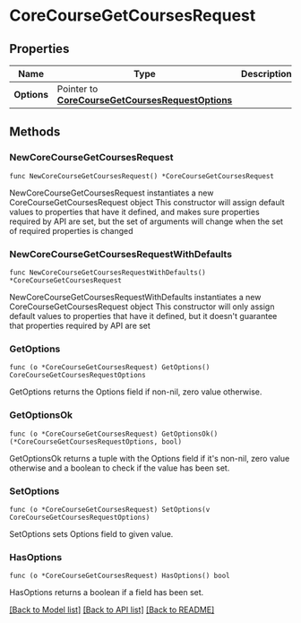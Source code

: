 # CoreCourseGetCoursesRequest

## Properties

Name | Type | Description | Notes
------------ | ------------- | ------------- | -------------
**Options** | Pointer to [**CoreCourseGetCoursesRequestOptions**](CoreCourseGetCoursesRequestOptions.md) |  | [optional] 

## Methods

### NewCoreCourseGetCoursesRequest

`func NewCoreCourseGetCoursesRequest() *CoreCourseGetCoursesRequest`

NewCoreCourseGetCoursesRequest instantiates a new CoreCourseGetCoursesRequest object
This constructor will assign default values to properties that have it defined,
and makes sure properties required by API are set, but the set of arguments
will change when the set of required properties is changed

### NewCoreCourseGetCoursesRequestWithDefaults

`func NewCoreCourseGetCoursesRequestWithDefaults() *CoreCourseGetCoursesRequest`

NewCoreCourseGetCoursesRequestWithDefaults instantiates a new CoreCourseGetCoursesRequest object
This constructor will only assign default values to properties that have it defined,
but it doesn't guarantee that properties required by API are set

### GetOptions

`func (o *CoreCourseGetCoursesRequest) GetOptions() CoreCourseGetCoursesRequestOptions`

GetOptions returns the Options field if non-nil, zero value otherwise.

### GetOptionsOk

`func (o *CoreCourseGetCoursesRequest) GetOptionsOk() (*CoreCourseGetCoursesRequestOptions, bool)`

GetOptionsOk returns a tuple with the Options field if it's non-nil, zero value otherwise
and a boolean to check if the value has been set.

### SetOptions

`func (o *CoreCourseGetCoursesRequest) SetOptions(v CoreCourseGetCoursesRequestOptions)`

SetOptions sets Options field to given value.

### HasOptions

`func (o *CoreCourseGetCoursesRequest) HasOptions() bool`

HasOptions returns a boolean if a field has been set.


[[Back to Model list]](../README.md#documentation-for-models) [[Back to API list]](../README.md#documentation-for-api-endpoints) [[Back to README]](../README.md)


